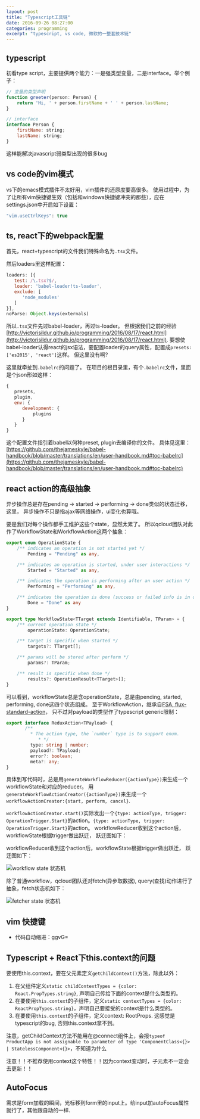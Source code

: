 ```yaml
---
layout: post
title: "Typescript工具链"
date: 2016-09-26 08:27:00
categories: programming
excerpt: "typescript, vs code, 微软的一整套技术链"
---
```


## typescript

初看type script，主要提供两个能力：一是强类型变量，二是interface。举个例子：

```javascript
// 变量的类型声明
function greeter(person: Person) {
    return 'Hi, ' + person.firstName + ' ' + person.lastName;
}

// interface
interface Person {
    firstName: string;
    lastName: string;
}
```

这样能解决javascript弱类型出现的很多bug

## vs code的vim模式

vs下的emacs模式插件不太好用，vim插件的还原度要高很多。
使用过程中，为了让所有vim快捷键生效（包括和windows快捷键冲突的那些），应在settings.json中开启如下设置：

```javascript
"vim.useCtrlKeys": true
```

## ts, react下的webpack配置

首先，react+typescript的文件我们特殊命名为`.tsx`文件。

然后loaders里这样配置：

```javascript
loaders: [{
   test: /\.tsx?$/,
   loader: 'babel-loader!ts-loader',
   exclude: [
      'node_modules'
   ]
}],
noParse: Object.keys(externals)
```

所以`.tsx`文件先过babel-loader，再过ts-loader。
但根据我们之前的经验[http://victorisildur.github.io/programming/2016/08/17/react.html](http://victorisildur.github.io/programming/2016/08/17/react.html).
要想使babel-loader认得react的jsx语法，要配置loader的query属性，配置成`presets: ['es2015', 'react']`这样。
但这里没有啊?

这里就牵扯到`.babelrc`的问题了。
在项目的根目录里，有个`.babelrc`文件，里面是个json形如这样：

```javascript
{
   presets,
   plugin,
   env: {
      development: {
          plugins
      }
   }
}
```

这个配置文件指引着babel以何种preset, plugin去编译你的文件。
具体见这里：[https://github.com/thejameskyle/babel-handbook/blob/master/translations/en/user-handbook.md#toc-babelrc](https://github.com/thejameskyle/babel-handbook/blob/master/translations/en/user-handbook.md#toc-babelrc)

## react action的高级抽象

异步操作总是存在pending -> started -> performing -> done类似的状态迁移，这里，
异步操作不只是指ajax等网络操作，ui变化也算哦。

要是我们对每个操作都手工维护这些个state，显然太累了。
所以qcloud团队对此作了WorkflowState和WorkflowAction这两个抽象：

```typescript
export enum OperationState {
    /** indicates an operation is not started yet */
        Pending = "Pending" as any,

    /** indicates an operation is started, under user interactions */
        Started = "Started" as any,

    /** indicates the operation is performing after an user action */
        Performing = "Performing" as any,

    /** indicates the operation is done (success or failed info is in operation result) */
        Done = "Done" as any
}

export type WorkflowState<TTarget extends Identifiable, TParam> = {
    /** current operation state */
        operationState: OperationState;

    /** target is specific when started */
        targets?: TTarget[];

    /** params will be stored after perform */
        params?: TParam;

    /** result is specific when done */
        results?: OperationResult<TTarget>[];
}
```

可以看到，workflowState总是含operationState，总是由pending, started, performing, done这四个状态组成。
至于WorkflowAction，继承自[FSA, flux-standard-action](https://github.com/acdlite/flux-standard-action)，
只不过对payload的类型作了typescript generic限制：

```typescript
export interface ReduxAction<TPayload> {
       /**
         * The action type, the `number` type is to support enum.
            * */
         type: string | number;
         payload?: TPayload;
         error?: boolean;
         meta?: any;
}
```

具体到写代码时，总是用`generateWorkflowReducer({actionType})`来生成一个workflowState和对应的reducer。
用`generateWorkflowActionCreator({actionType})`来生成一个`workflowActionCreator:{start, perform, cancel}`.

`workflowActionCreator.start()`实际发出一个`{type: actionType, trigger: OperationTrigger.Start}`的action。`{type: actionType, trigger: OperationTrigger.Start}`的action。
workflowReducer收到这个action后，workflowState根据trigger做出跃迁，
跃迁图如下：


workflowReducer收到这个action后，workflowState根据trigger做出跃迁，
跃迁图如下：

![workflow state 状态机]({{site.url}}/assets/images/workflowState_workflowAction.png)

除了普通workflow，qcloud团队还对fetch(异步取数据), query(查找)动作进行了抽象，fetch状态机如下：

![fetcher state 状态机]({{site.url}}/assets/images/fetcherState_fetcherTrigger.png)

## vim 快捷键

* 代码自动缩进：ggvG=

## Typescript + React下this.context的问题

要使用this.context，要在父元素定义`getChildContext()`方法，除此以外：

1. 在父组件定义`static childContextTypes = {color: React.PropTypes.string}`, 声明自己传给下面的context是什么类型的。
2. 在要使用`this.context`的子组件，定义`static contextTypes = {color: ReactPropTypes.string}`，声明自己要接受的context是什么类型的。
3. 在要使用`this.context`的子组件，定义context: RootProps. 这感觉是typescript的bug, 否则this.context拿不到。

注意，getChildContext方法不能用在@connect组件上，会报`typeof ProductApp is not assignable to parameter of type 'ComponentClass<{}> | StatelessComponent<{}>`，不知道为什么

注意！！不推荐使用context这个特性！！因为context变动时，子元素不一定会去更新！！

## AutoFocus

需求是form加载的瞬间，光标移到form里的input上。给input加autoFocus属性就行了，其他跟自动的一样.
